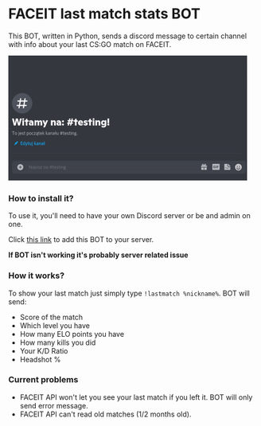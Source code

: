 # FACEIT last match stats BOT

This BOT, written in Python, sends a discord message to certain channel with info about your last CS:GO match on FACEIT.

![Teaser](https://raw.githubusercontent.com/mpn01/faceit-lastmatch-bot/master/README/videos/teaser.gif)


### How to install it?

To use it, you'll need to have your own Discord server or be and admin on one.

Click [this link](https://discord.com/api/oauth2/authorize?client_id=847113509124309013&permissions=18432&scope=bot) to add this BOT to your server.

**If BOT isn't working it's probably server related issue**

### How it works?
To show your last match just simply type `!lastmatch %nickname%`. BOT will send:
* Score of the match
* Which level you have
* How many ELO points you have
* How many kills you did
* Your K/D Ratio
* Headshot %

### Current problems

* FACEIT API won't let you see your last match if you left it. BOT will only send error message.
* FACEIT API can't read old matches (1/2 months old).